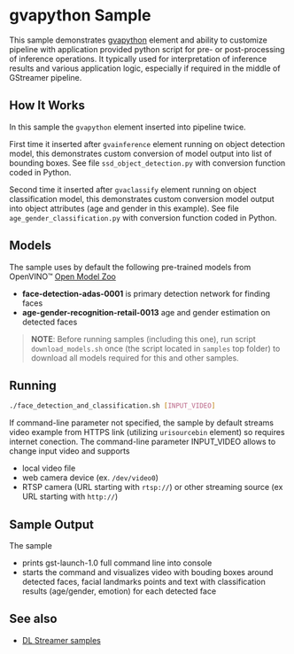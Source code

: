 # gvapython Sample

This sample demonstrates [gvapython](./gvapython.md) element and ability to customize pipeline with application provided python script for pre- or post-processing of inference operations. It typically used for interpretation of inference results and various application logic, especially if required in the middle of GStreamer pipeline.

## How It Works
 In this sample the `gvapython` element inserted into pipeline twice.
 
 First time it inserted after `gvainference` element running on object detection model, this demonstrates custom conversion of model output into list of bounding boxes. See file `ssd_object_detection.py` with conversion function coded in Python.
 
 Second time it inserted after `gvaclassify` element running on object classification model, this demonstrates custom conversion model output into object attributes (age and gender in this example). See file `age_gender_classification.py` with conversion function coded in Python.

## Models

The sample uses by default the following pre-trained models from OpenVINO™ [Open Model Zoo](https://github.com/opencv/open_model_zoo)
*   __face-detection-adas-0001__ is primary detection network for finding faces
*   __age-gender-recognition-retail-0013__ age and gender estimation on detected faces

> **NOTE**: Before running samples (including this one), run script `download_models.sh` once (the script located in `samples` top folder) to download all models required for this and other samples.

## Running

```sh
./face_detection_and_classification.sh [INPUT_VIDEO]
```

If command-line parameter not specified, the sample by default streams video example from HTTPS link (utilizing `urisourcebin` element) so requires internet conection.
The command-line parameter INPUT_VIDEO allows to change input video and supports
* local video file
* web camera device (ex. `/dev/video0`)
* RTSP camera (URL starting with `rtsp://`) or other streaming source (ex URL starting with `http://`)

## Sample Output

The sample
* prints gst-launch-1.0 full command line into console
* starts the command and visualizes video with bouding boxes around detected faces, facial landmarks points and text with classification results (age/gender, emotion) for each detected face

## See also
* [DL Streamer samples](../../../README.md)
